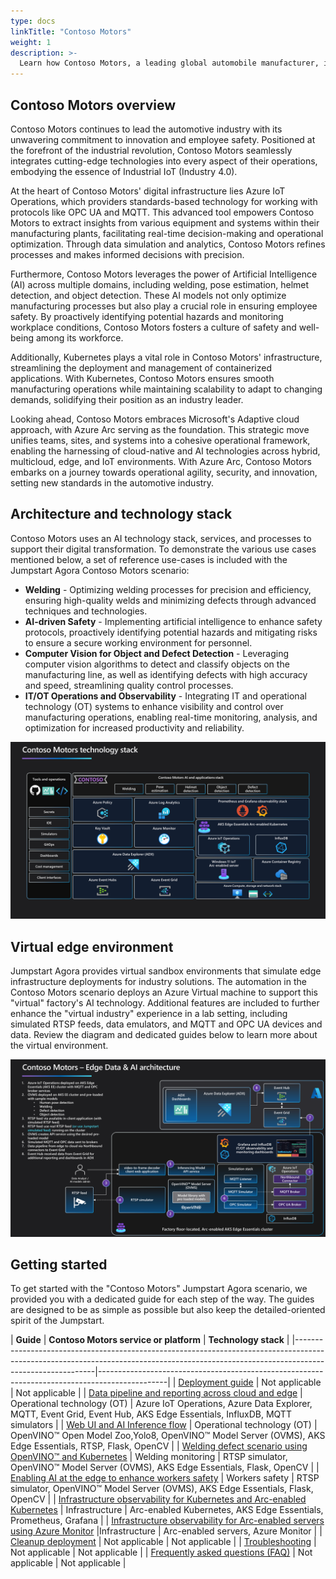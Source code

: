 ```yaml
---
type: docs
linkTitle: "Contoso Motors"
weight: 1
description: >-
  Learn how Contoso Motors, a leading global automobile manufacturer, implements an AI-enhanced cloud-to-edge strategy with Azure Arc, IoT services, AKS hybrid, artificial intelligence, software distribution and data pipelines.
---
```


## Contoso Motors overview

Contoso Motors continues to lead the automotive industry with its unwavering commitment to innovation and employee safety. Positioned at the forefront of the industrial revolution, Contoso Motors seamlessly integrates cutting-edge technologies into every aspect of their operations, embodying the essence of Industrial IoT (Industry 4.0).

At the heart of Contoso Motors' digital infrastructure lies Azure IoT Operations, which providers standards-based technology for working with protocols like OPC UA and MQTT. This advanced tool empowers Contoso Motors to extract insights from various equipment and systems within their manufacturing plants, facilitating real-time decision-making and operational optimization. Through data simulation and analytics, Contoso Motors refines processes and makes informed decisions with precision.

Furthermore, Contoso Motors leverages the power of Artificial Intelligence (AI) across multiple domains, including welding, pose estimation, helmet detection, and object detection. These AI models not only optimize manufacturing processes but also play a crucial role in ensuring employee safety. By proactively identifying potential hazards and monitoring workplace conditions, Contoso Motors fosters a culture of safety and well-being among its workforce.

Additionally, Kubernetes plays a vital role in Contoso Motors' infrastructure, streamlining the deployment and management of containerized applications. With Kubernetes, Contoso Motors ensures smooth manufacturing operations while maintaining scalability to adapt to changing demands, solidifying their position as an industry leader.

Looking ahead, Contoso Motors embraces Microsoft's Adaptive cloud approach, with Azure Arc serving as the foundation. This strategic move unifies teams, sites, and systems into a cohesive operational framework, enabling the harnessing of cloud-native and AI technologies across hybrid, multicloud, edge, and IoT environments. With Azure Arc, Contoso Motors embarks on a journey towards operational agility, security, and innovation, setting new standards in the automotive industry.

## Architecture and technology stack

Contoso Motors uses an AI technology stack, services, and processes to support their digital transformation. To demonstrate the various use cases mentioned below, a set of reference use-cases is included with the Jumpstart Agora Contoso Motors scenario:

- **Welding** - Optimizing welding processes for precision and efficiency, ensuring high-quality welds and minimizing defects through advanced techniques and technologies.
- **AI-driven Safety** - Implementing artificial intelligence to enhance safety protocols, proactively identifying potential hazards and mitigating risks to ensure a secure working environment for personnel.
- **Computer Vision for Object and Defect Detection** - Leveraging computer vision algorithms to detect and classify objects on the manufacturing line, as well as identifying defects with high accuracy and speed, streamlining quality control processes.
- **IT/OT Operations and Observability** - Integrating IT and operational technology (OT) systems to enhance visibility and control over manufacturing operations, enabling real-time monitoring, analysis, and optimization for increased productivity and reliability.

![Applications and technology stack architecture diagram](./img/architecture_diagram.png)

## Virtual edge environment

Jumpstart Agora provides virtual sandbox environments that simulate edge infrastructure deployments for industry solutions. The automation in the Contoso Motors scenario deploys an Azure Virtual machine to support this "virtual" factory's AI technology. Additional features are included to further enhance the "virtual industry" experience in a lab setting, including simulated RTSP feeds, data emulators, and MQTT and OPC UA devices and data. Review the diagram and dedicated guides below to learn more about the virtual environment.

![Applications and technology stack architecture diagram](./img/simulation_stack.png)

## Getting started

To get started with the "Contoso Motors" Jumpstart Agora scenario, we provided you with a dedicated guide for each step of the way. The guides are designed to be as simple as possible but also keep the detailed-oriented spirit of the Jumpstart.

| **Guide**  | **Contoso Motors service or platform** | **Technology stack** |
|----------------------------------------------------------------------------------------------------------------------------------------------------------------------------------------|-----------------------------------------------------------------------------------------------|
| [Deployment guide](../contoso_motors/deployment/) | Not applicable | Not applicable |
| [Data pipeline and reporting across cloud and edge](../contoso_motors/data_opc/) | Operational technology (OT) | Azure IoT Operations, Azure Data Explorer, MQTT, Event Grid, Event Hub, AKS Edge Essentials, InfluxDB, MQTT simulators |
| [Web UI and AI Inference flow](../contoso_motors/ai_inferencing/) | Operational technology (OT) | OpenVINO™ Open Model Zoo,Yolo8, OpenVINO™ Model Server (OVMS), AKS Edge Essentials, RTSP, Flask, OpenCV  |
| [Welding defect scenario using OpenVINO™ and Kubernetes](../contoso_motors/welding_defect/)  | Welding monitoring  | RTSP simulator, OpenVINO™ Model Server (OVMS), AKS Edge Essentials, Flask, OpenCV  |
| [Enabling AI at the edge to enhance workers safety](../contoso_motors/workers_safety/) | Workers safety  | RTSP simulator, OpenVINO™ Model Server (OVMS), AKS Edge Essentials, Flask, OpenCV |
| [Infrastructure observability for Kubernetes and Arc-enabled Kubernetes](../contoso_motors/k8s_infra_observability/) | Infrastructure | Arc-enabled Kubernetes, AKS Edge Essentials, Prometheus, Grafana  |
| [Infrastructure observability for Arc-enabled servers using Azure Monitor](../contoso_motors/arc_monitoring_servers/) |Infrastructure   | Arc-enabled servers, Azure Monitor |
| [Cleanup deployment](../contoso_motors/cleanup/) | Not applicable | Not applicable |
| [Troubleshooting](../contoso_motors/troubleshooting/) | Not applicable  | Not applicable |
| [Frequently asked questions (FAQ)](../../faq/) | Not applicable  | Not applicable  |
